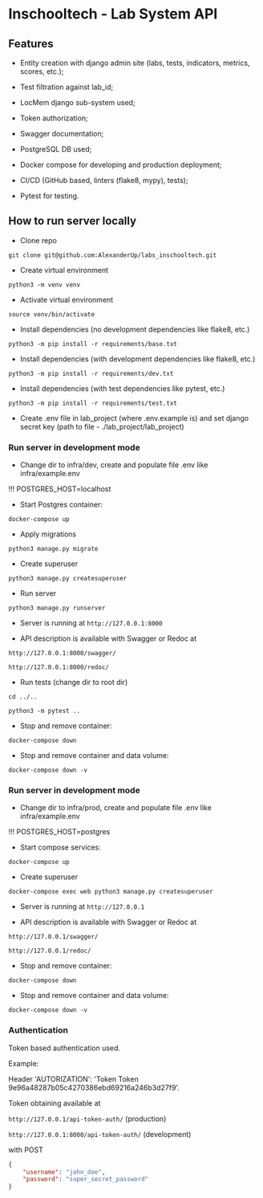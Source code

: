 # Inschooltech - Lab System API

## Features

- Entity creation with django admin site (labs, tests, indicators, metrics, scores, etc.);

- Test filtration against lab_id;

- LocMem django sub-system used;

- Token authorization;

- Swagger documentation;

- PostgreSQL DB used;

- Docker compose for developing and production deployment;

- CI/CD (GitHub based, linters (flake8, mypy), tests);

- Pytest for testing.

## How to run server locally

- Clone repo

```git clone git@github.com:AlexanderUp/labs_inschooltech.git```

- Create virtual environment

```python3 -m venv venv```

- Activate virtual environment

```source venv/bin/activate```

- Install dependencies (no development dependencies like flake8, etc.)

```python3 -m pip install -r requirements/base.txt```

- Install dependencies (with development dependencies like flake8, etc.)

```python3 -m pip install -r requirements/dev.txt```

- Install dependencies (with test dependencies like pytest, etc.)

```python3 -m pip install -r requirements/test.txt```

- Create .env file in lab_project (where .env.example is) and set django secret key
(path to file - ./lab_project/lab_project)

### Run server in development mode

- Change dir to infra/dev, create and populate file .env like infra/example.env

!!! POSTGRES_HOST=localhost

- Start Postgres container:

```docker-compose up```

- Apply migrations

```python3 manage.py migrate```

- Create superuser

```python3 manage.py createsuperuser```

- Run server

```python3 manage.py runserver```

- Server is running at ```http://127.0.0.1:8000```

- API description is available with Swagger or Redoc at

```http://127.0.0.1:8000/swagger/```

```http://127.0.0.1:8000/redoc/```

- Run tests (change dir to root dir)

```cd ../..```

```python3 -m pytest ..```

- Stop and remove container:

```docker-compose down```

- Stop and remove container and data volume:

```docker-compose down -v```


### Run server in development mode

- Change dir to infra/prod, create and populate file .env like infra/example.env

!!! POSTGRES_HOST=postgres

- Start compose services:

```docker-compose up```

- Create superuser

```docker-compose exec web python3 manage.py createsuperuser```

- Server is running at ```http://127.0.0.1```

- API description is available with Swagger or Redoc at

```http://127.0.0.1/swagger/```

```http://127.0.0.1/redoc/```

- Stop and remove container:

```docker-compose down```

- Stop and remove container and data volume:

```docker-compose down -v```


### Authentication

Token based authentication used.

Example:

Header 'AUTORIZATION': 'Token Token 9e96a48287b05c4270386ebd69216a246b3d27f9'.

Token obtaining available at

```http://127.0.0.1/api-token-auth/``` (production)

```http://127.0.0.1:8000/api-token-auth/``` (development)

with POST

```json
{
    "username": "john_doe",
    "password": "super_secret_password"
}
```
